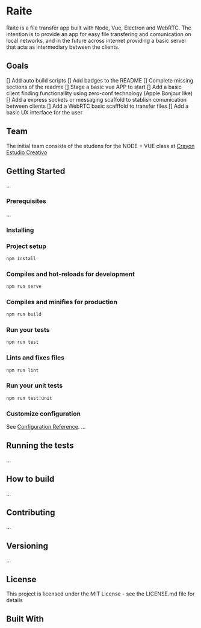 # Raite

Raite is a file transfer app built with Node, Vue, Electron and WebRTC. The intention is to provide an app for easy file transfering and comunication on local networks, and in the future across internet providing a basic server that acts as intermediary between the clients.

## Goals 
[] Add auto build scripts
[] Add badges to the README
[] Complete missing sections of the readme
[] Stage a basic vue APP to start
[] Add a basic client finding functionallity using zero-conf technology (Apple Bonjour like)
[] Add a express sockets or messaging scaffold to stablish comunication between clients
[] Add a WebRTC basic scafffold to transfer files
[] Add a basic UX interface for the user

## Team

The initial team consists of the studens for the NODE + VUE class at [Crayon Estudio Creativo](https://crayon.com.mx)

## Getting Started

...

### Prerequisites

...

### Installing

### Project setup

```bash
npm install
```

### Compiles and hot-reloads for development

```bash
npm run serve
```

### Compiles and minifies for production

```bash
npm run build
```

### Run your tests

```bash
npm run test
```

### Lints and fixes files

```bash
npm run lint
```

### Run your unit tests

```bash
npm run test:unit
```

### Customize configuration

See [Configuration Reference](https://cli.vuejs.org/config/).
...

## Running the tests

...

## How to build

...

## Contributing

...

## Versioning

...

## License

This project is licensed under the MIT License - see the LICENSE.md file for details

## Built With
